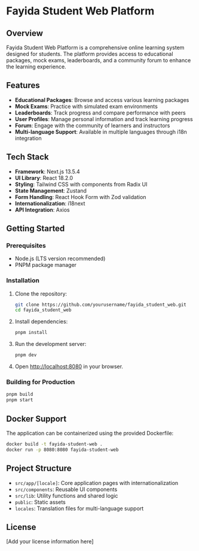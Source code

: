 # Fayida Student Web Platform

## Overview

Fayida Student Web Platform is a comprehensive online learning system designed for students. The platform provides access to educational packages, mock exams, leaderboards, and a community forum to enhance the learning experience.

## Features

- **Educational Packages**: Browse and access various learning packages
- **Mock Exams**: Practice with simulated exam environments
- **Leaderboards**: Track progress and compare performance with peers
- **User Profiles**: Manage personal information and track learning progress
- **Forum**: Engage with the community of learners and instructors
- **Multi-language Support**: Available in multiple languages through i18n integration

## Tech Stack

- **Framework**: Next.js 13.5.4
- **UI Library**: React 18.2.0
- **Styling**: Tailwind CSS with components from Radix UI
- **State Management**: Zustand
- **Form Handling**: React Hook Form with Zod validation
- **Internationalization**: i18next
- **API Integration**: Axios

## Getting Started

### Prerequisites

- Node.js (LTS version recommended)
- PNPM package manager

### Installation

1. Clone the repository:
   ```bash
   git clone https://github.com/yourusername/fayida_student_web.git
   cd fayida_student_web
   ```

2. Install dependencies:
   ```bash
   pnpm install
   ```

3. Run the development server:
   ```bash
   pnpm dev
   ```

4. Open [http://localhost:8080](http://localhost:8080) in your browser.

### Building for Production

```bash
pnpm build
pnpm start
```

## Docker Support

The application can be containerized using the provided Dockerfile:

```bash
docker build -t fayida-student-web .
docker run -p 8080:8080 fayida-student-web
```

## Project Structure

- `src/app/[locale]`: Core application pages with internationalization
- `src/components`: Reusable UI components
- `src/lib`: Utility functions and shared logic
- `public`: Static assets
- `locales`: Translation files for multi-language support

## License

[Add your license information here]

